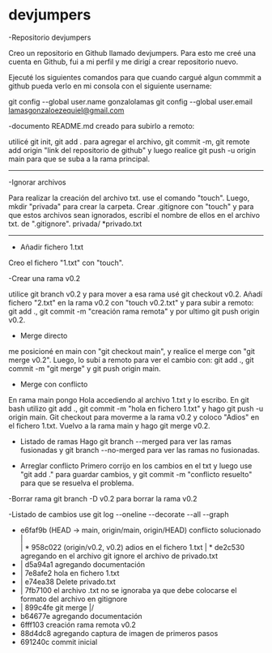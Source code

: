 # devjumpers

-Repositorio devjumpers

Creo un repositorio en Github llamado devjumpers. Para esto me creé una cuenta en Github, fui a mi perfil y me dirigí a crear repositorio nuevo.

Ejecuté los siguientes comandos para que cuando cargué algun commmit a github pueda verlo en mi consola con el siguiente username:

git config --global user.name gonzalolamas
git config --global user.email lamasgonzaloezequiel@gmail.com

-documento README.md creado para subirlo a remoto:

utilicé git init, git add . para agregar el archivo, git commit -m, git remote add origin "link del repositorio de github" y luego realice git push -u origin main para que se suba a la rama principal.
 
-------

-Ignorar archivos

Para realizar la creación del archivo txt. use el comando "touch". Luego, mkdir "privada" para crear la carpeta.
Crear .gitignore con "touch" y para que estos archivos sean ignorados, escribí el nombre de ellos en el archivo txt. de ".gitignore".
privada/
*privado.txt

-----

- Añadir fichero 1.txt

Creo el fichero "1.txt" con "touch". 

-Crear una rama v0.2

utilice git branch v0.2 y para mover a esa rama usé git checkout v0.2. 
Añadí fichero "2.txt" en la rama v0.2 con "touch v0.2.txt" y para subir a remoto: git add ., git commit -m "creación rama remota" y por ultimo git push origin v0.2.

- Merge directo

me posicioné en main con "git checkout main", y realice el merge con "git merge v0.2". Luego, lo subí a remoto para ver el cambio con: git add ., git commit -m "git merge" y git push origin main.

- Merge con conflicto

En rama main pongo Hola accediendo al archivo 1.txt y lo escribo. En git bash utilizo git add ., git commit -m "hola en fichero 1.txt" y hago git push -u origin main. 
Git checkout para moverme a la rama v0.2 y coloco "Adios" en el fichero 1.txt.
Vuelvo a la rama main y hago git merge v0.2.

- Listado de ramas
Hago git branch --merged para ver las ramas fusionadas y git branch --no-merged para ver las ramas no fusionadas.

- Arreglar conflicto
Primero corrijo en los cambios en el txt y luego use "git add ." para guardar cambios, y git commit -m "conflicto resuelto" para que se resuelva el problema.

-Borrar rama
git branch -D v0.2 para borrar la rama v0.2

-Listado de cambios
use git log --oneline --decorate --all --graph

*   e6faf9b (HEAD -> main, origin/main, origin/HEAD) conflicto solucionado
|\
| * 958c022 (origin/v0.2, v0.2) adios en el fichero 1.txt
| * de2c530 agregando en el archivo git ignore el archivo de privado.txt
* | d5a94a1 agregando documentación
* | 7e8afe2 hola en fichero 1.txt
* | e74ea38 Delete privado.txt
* | 7fb7100 el archivo .txt no se ignoraba ya que debe colocarse el formato del
archivo en gitignore
* | 899c4fe git merge
|/
* b64677e agregando documentación
* 6fff103 creación rama remota v0.2
* 88d4dc8 agregando captura de imagen de primeros pasos
* 691240c commit inicial

